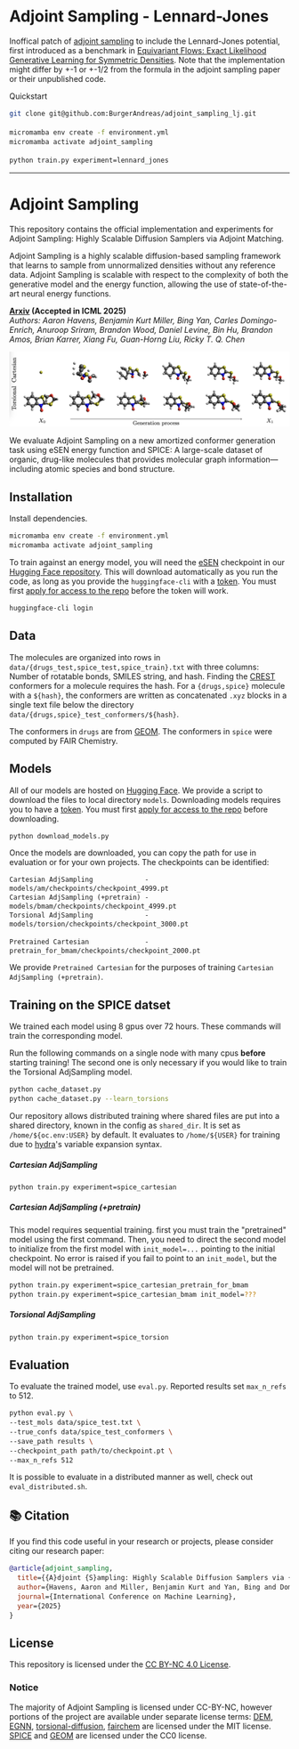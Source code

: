 # Adjoint Sampling - Lennard-Jones

Inoffical patch of [adjoint sampling](https://github.com/facebookresearch/adjoint_sampling) to include the Lennard-Jones potential, first introduced as a benchmark in [Equivariant Flows: Exact Likelihood Generative Learning for Symmetric Densities](https://github.com/noegroup/bgflow/blob/main/bgflow/distribution/energy/lennard_jones.py).
Note that the implementation might differ by +-1 or +-1/2 from the formula in the adjoint sampling paper or their unpublished code.

Quickstart
```bash
git clone git@github.com:BurgerAndreas/adjoint_sampling_lj.git

micromamba env create -f environment.yml
micromamba activate adjoint_sampling

python train.py experiment=lennard_jones
```


---

# Adjoint Sampling

This repository contains the official implementation and experiments for Adjoint Sampling: Highly Scalable Diffusion
Samplers via Adjoint Matching.

Adjoint Sampling is a highly scalable diffusion-based sampling framework that learns to sample from unnormalized densities without any reference data. Adjoint Sampling is scalable with respect to the complexity of both the generative model and the energy function, allowing the use of state-of-the-art neural energy functions.

**[Arxiv](https://arxiv.org/abs/2504.11713) (Accepted in ICML 2025)**  
*Authors: _Aaron Havens, Benjamin Kurt Miller, Bing Yan, Carles Domingo-Enrich, Anuroop Sriram, Brandon Wood, Daniel Levine, Bin Hu, Brandon Amos, Brian Karrer, Xiang Fu, Guan-Horng Liu, Ricky T. Q. Chen_*

![](./assets/molecule_progression.png)

We evaluate Adjoint Sampling on a new amortized conformer generation task using eSEN energy function and SPICE: A large-scale dataset of organic, drug-like molecules that provides molecular graph information—including atomic species and bond structure.

## Installation

Install dependencies.
```bash
micromamba env create -f environment.yml
micromamba activate adjoint_sampling
```

To train against an energy model, you will need the [eSEN](https://arxiv.org/abs/2502.12147) checkpoint in our [Hugging Face repository](https://huggingface.co/facebook/adjoint_sampling). This will download automatically as you run the code, as long as you provide the `huggingface-cli` with a [token](https://huggingface.co/settings/tokens). You must first [apply for access to the repo](https://huggingface.co/facebook/adjoint_sampling) before the token will work.
```bash
huggingface-cli login
```

## Data

The molecules are organized into rows in `data/{drugs_test,spice_test,spice_train}.txt` with three columns: Number of rotatable bonds, SMILES string, and hash. Finding the [CREST](https://github.com/crest-lab/crest) conformers for a molecule requires the hash. For a `{drugs,spice}` molecule with a `${hash}`, the conformers are written as concatenated `.xyz` blocks in a single text file below the directory `data/{drugs,spice}_test_conformers/${hash}`.

The conformers in `drugs` are from [GEOM](https://github.com/learningmatter-mit/geom). The conformers in `spice` were computed by FAIR Chemistry.

## Models

All of our models are hosted on [Hugging Face](https://huggingface.co/facebook/adjoint_sampling). We provide a script to download the files to local directory `models`. Downloading models requires you to have a [token](https://huggingface.co/settings/tokens). You must first [apply for access to the repo](https://huggingface.co/facebook/adjoint_sampling) before downloading.

```bash
python download_models.py
```

Once the models are downloaded, you can copy the path for use in evaluation or for your own projects. The checkpoints can be identified:
```
Cartesian AdjSampling             -   models/am/checkpoints/checkpoint_4999.pt
Cartesian AdjSampling (+pretrain) -   models/bmam/checkpoints/checkpoint_4999.pt
Torsional AdjSampling             -   models/torsion/checkpoints/checkpoint_3000.pt

Pretrained Cartesian              -   pretrain_for_bmam/checkpoints/checkpoint_2000.pt
```
We provide `Pretrained Cartesian` for the purposes of training `Cartesian AdjSampling (+pretrain)`.


## Training on the SPICE datset

We trained each model using 8 gpus over 72 hours. These commands will train the corresponding model.

Run the following commands on a single node with many cpus **before** starting training! The second one is only necessary if you would like to train the Torsional AdjSampling model.
```bash
python cache_dataset.py
python cache_dataset.py --learn_torsions
```

Our repository allows distributed training where shared files are put into a shared directory, known in the config as `shared_dir`. It is set as `/home/${oc.env:USER}` by default. It evaluates to `/home/${USER}` for training due to [hydra](https://hydra.cc/docs/intro/)'s variable expansion syntax.

##### Cartesian AdjSampling
```bash
python train.py experiment=spice_cartesian
```

##### Cartesian AdjSampling (+pretrain)

This model requires sequential training. first you must train the "pretrained" model using the first command. Then, you need to direct the second model to initialize from the first model with `init_model=...` pointing to the initial checkpoint. No error is raised if you fail to point to an `init_model`, but the model will not be pretrained.

```bash
python train.py experiment=spice_cartesian_pretrain_for_bmam
python train.py experiment=spice_cartesian_bmam init_model=???
```

##### Torsional AdjSampling
```bash
python train.py experiment=spice_torsion
```


## Evaluation
To evaluate the trained model, use `eval.py`. Reported results set `max_n_refs` to 512.

```bash
python eval.py \
--test_mols data/spice_test.txt \
--true_confs data/spice_test_conformers \
--save_path results \
--checkpoint_path path/to/checkpoint.pt \
--max_n_refs 512
```

It is possible to evaluate in a distributed manner as well, check out `eval_distributed.sh`.


## 📚 Citation

If you find this code useful in your research or projects, please consider citing our research paper:

```bibtex
@article{adjoint_sampling,
  title={{A}djoint {S}ampling: Highly Scalable Diffusion Samplers via {A}djoint {M}atching},
  author={Havens, Aaron and Miller, Benjamin Kurt and Yan, Bing and Domingo-Enrich, Carles and Sriram, Anuroop and Wood, Brandon and Levine, Daniel and Hu, Bin and Amos, Brandon and Karrer, Brian and Fu, Xiang and Liu, Guan-Horng and Chen, Ricky T. Q.},
  journal={International Conference on Machine Learning},
  year={2025}
}
```

## License
This repository is licensed under the
[CC BY-NC 4.0 License](https://creativecommons.org/licenses/by-nc/4.0/).

### Notice
The majority of Adjoint Sampling is licensed under CC-BY-NC, however portions of the project are available under separate license terms: [DEM](https://github.com/jarridrb/DEM), [EGNN](https://github.com/vgsatorras/egnn), [torsional-diffusion](https://github.com/gcorso/torsional-diffusion), [fairchem](https://github.com/FAIR-Chem/fairchem) are licensed under the MIT license. [SPICE](https://github.com/openmm/spice-dataset) and [GEOM](https://github.com/learningmatter-mit/geom) are licensed under the CC0 license.
